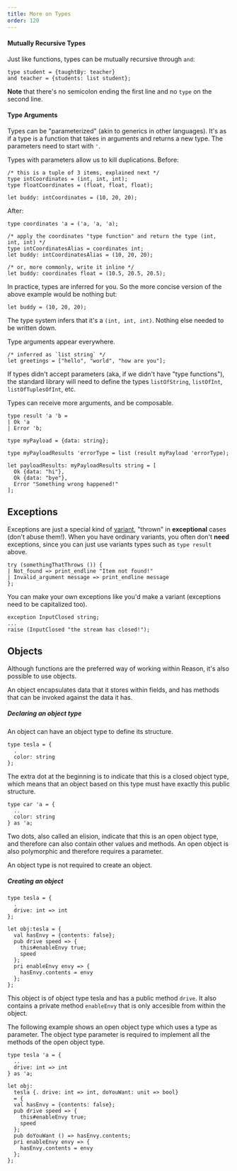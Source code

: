 ```yaml
---
title: More on Types
order: 120
---
```


#### Mutually Recursive Types

Just like functions, types can be mutually recursive through `and`:

```reason
type student = {taughtBy: teacher}
and teacher = {students: list student};
```

**Note** that there's no semicolon ending the first line and no `type` on the second line.

#### Type Arguments

Types can be "parameterized" (akin to generics in other languages). It's as if a type is a function that takes in arguments and returns a new type. The parameters need to start with `'`.

Types with parameters allow us to kill duplications. Before:

```reason
/* this is a tuple of 3 items, explained next */
type intCoordinates = (int, int, int);
type floatCoordinates = (float, float, float);

let buddy: intCoordinates = (10, 20, 20);
```

After:

```reason
type coordinates 'a = ('a, 'a, 'a);

/* apply the coordinates "type function" and return the type (int, int, int) */
type intCoordinatesAlias = coordinates int;
let buddy: intCoordinatesAlias = (10, 20, 20);

/* or, more commonly, write it inline */
let buddy: coordinates float = (10.5, 20.5, 20.5);
```

In practice, types are inferred for you. So the more concise version of the above example would be nothing but:

```reason
let buddy = (10, 20, 20);
```

The type system infers that it's a `(int, int, int)`. Nothing else needed to be written down.

Type arguments appear everywhere.

```reason
/* inferred as `list string` */
let greetings = ["hello", "world", "how are you"];
```

If types didn't accept parameters (aka, if we didn't have "type functions"), the standard library will need to define the types `listOfString`, `listOfInt`, `listOfTuplesOfInt`, etc.

Types can receive more arguments, and be composable.

```reason
type result 'a 'b =
| Ok 'a
| Error 'b;

type myPayload = {data: string};

type myPayloadResults 'errorType = list (result myPayload 'errorType);

let payloadResults: myPayloadResults string = [
  Ok {data: "hi"},
  Ok {data: "bye"},
  Error "Something wrong happened!"
];
```

Exceptions
----------

Exceptions are just a special kind of [variant](/guide/language/variant), "thrown" in **exceptional** cases (don't abuse them!). When you have ordinary variants, you often don't **need** exceptions, since you can just use variants types such as `type result` above.

```reason
try (somethingThatThrows ()) {
| Not_found => print_endline "Item not found!"
| Invalid_argument message => print_endline message
};
```

You can make your own exceptions like you'd make a variant (exceptions need to be capitalized too).

```
exception InputClosed string;
...
raise (InputClosed "the stream has closed!");
```

Objects
----------------------------------
Although functions are the preferred way of working within Reason, it's also possible to use
objects.

An object encapsulates data that it stores within fields, and has methods that can be invoked
against the data it has.

##### Declaring an object type
An object can have an object type to define its structure.

```reason
type tesla = {
  .
  color: string
};
```
The extra dot at the beginning is to indicate that this is a closed object type, which means that
an object based on this type must have exactly this public structure.

```reason
type car 'a = {
  ..
  color: string
} as 'a;
```
Two dots, also called an elision, indicate that this is an open object type, and therefore
can also contain other values and methods. An open object is also polymorphic and therefore
requires a parameter.

An object type is not required to create an object.

##### Creating an object
```reason
type tesla = {
  .
  drive: int => int
};

let obj:tesla = {
  val hasEnvy = {contents: false};
  pub drive speed => {
    this#enableEnvy true;
    speed
  };
  pri enableEnvy envy => {
    hasEnvy.contents = envy
  };
};
```
This object is of object type tesla and has a public method `drive`. It also contains a
private method `enableEnvy` that is only accesible from within the object.

The following example shows an open object type which uses a type as parameter. The
object type parameter is required to implement all the methods of the open object
type.

```reason
type tesla 'a = {
  ..
  drive: int => int
} as 'a;

let obj:
  tesla {. drive: int => int, doYouWant: unit => bool}
  = {
  val hasEnvy = {contents: false};
  pub drive speed => {
    this#enableEnvy true;
    speed
  };
  pub doYouWant () => hasEnvy.contents;
  pri enableEnvy envy => {
    hasEnvy.contents = envy
  };
};
```
